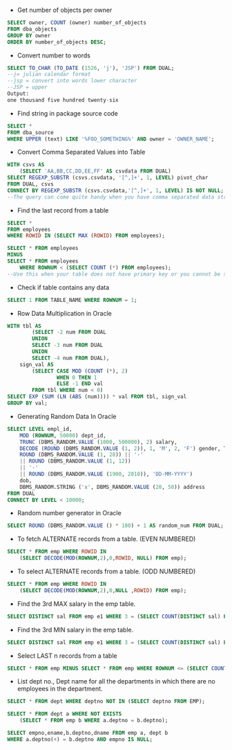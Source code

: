 - Get number of objects per owner

```sql
SELECT owner, COUNT (owner) number_of_objects
FROM dba_objects
GROUP BY owner
ORDER BY number_of_objects DESC;
```

- Convert number to words

```sql
SELECT TO_CHAR (TO_DATE (1526, 'j'), 'JSP') FROM DUAL;
--j= julian calendar format
--jsp = convert into words lower character
--JSP = upper
Output:
one thousand five hundred twenty-six
```

- Find string in package source code

```sql
SELECT *
FROM dba_source
WHERE UPPER (text) LIKE '%FOO_SOMETHING%' AND owner = 'OWNER_NAME';
```

- Convert Comma Separated Values into Table

```sql
WITH csvs AS
    (SELECT 'AA,BB,CC,DD,EE,FF' AS csvdata FROM DUAL)
SELECT REGEXP_SUBSTR (csvs.csvdata, '[^,]+', 1, LEVEL) pivot_char
FROM DUAL, csvs
CONNECT BY REGEXP_SUBSTR (csvs.csvdata,'[^,]+', 1, LEVEL) IS NOT NULL;
--The query can come quite handy when you have comma separated data string that you need to convert into table so that you can use other SQL queries like IN or NOT IN
```

- Find the last record from a table

```sql
SELECT *
FROM employees
WHERE ROWID IN (SELECT MAX (ROWID) FROM employees);
```

```sql
SELECT * FROM employees
MINUS
SELECT * FROM employees
    WHERE ROWNUM < (SELECT COUNT (*) FROM employees);
--Use this when your table does not have primary key or you cannot be sure if record having max primary key is the latest one.
```

- Check if table contains any data

```sql
SELECT 1 FROM TABLE_NAME WHERE ROWNUM = 1;
```

- Row Data Multiplication in Oracle

```sql
WITH tbl AS
        (SELECT -2 num FROM DUAL
        UNION
        SELECT -3 num FROM DUAL
        UNION
        SELECT -4 num FROM DUAL),
    sign_val AS
        (SELECT CASE MOD (COUNT (*), 2)
                WHEN 0 THEN 1
                ELSE -1 END val
        FROM tbl WHERE num < 0)
SELECT EXP (SUM (LN (ABS (num)))) * val FROM tbl, sign_val
GROUP BY val;
```

- Generating Random Data In Oracle

```sql
SELECT LEVEL empl_id,
    MOD (ROWNUM, 50000) dept_id,
    TRUNC (DBMS_RANDOM.VALUE (1000, 500000), 2) salary,
    DECODE (ROUND (DBMS_RANDOM.VALUE (1, 2)), 1, 'M', 2, 'F') gender, TO_DATE (
    ROUND (DBMS_RANDOM.VALUE (1, 28)) || '-'
    || ROUND (DBMS_RANDOM.VALUE (1, 12))
    || '-'
    || ROUND (DBMS_RANDOM.VALUE (1900, 2010)), 'DD-MM-YYYY')
    dob,
    DBMS_RANDOM.STRING ('x', DBMS_RANDOM.VALUE (20, 50)) address
FROM DUAL
CONNECT BY LEVEL < 10000;
```

- Random number generator in Oracle

```sql
SELECT ROUND (DBMS_RANDOM.VALUE () * 100) + 1 AS random_num FROM DUAL; --Change the multiplier to number that you want to set limit for.
```

- To fetch ALTERNATE records from a table. (EVEN NUMBERED)

```sql
SELECT * FROM emp WHERE ROWID IN
    (SELECT DECODE(MOD(ROWNUM,2),0,ROWID, NULL) FROM emp);
```

- To select ALTERNATE records from a table. (ODD NUMBERED)

```sql
SELECT * FROM emp WHERE ROWID IN
    (SELECT DECODE(MOD(ROWNUM,2),0,NULL ,ROWID) FROM emp);
```

- Find the 3rd MAX salary in the emp table.

```sql
SELECT DISTINCT sal FROM emp e1 WHERE 3 = (SELECT COUNT(DISTINCT sal) FROM emp e2 WHERE e1.sal <= e2.sal);
```

- Find the 3rd MIN salary in the emp table.

```sql
SELECT DISTINCT sal FROM emp e1 WHERE 3 = (SELECT COUNT(DISTINCT sal) FROM emp e2 WHERE e1.sal >= e2.sal);
```

- Select LAST n records from a table

```sql
SELECT * FROM emp MINUS SELECT * FROM emp WHERE ROWNUM <= (SELECT COUNT(*) - &n FROM emp);
```

- List dept no., Dept name for all the departments in which there are no employees in the department.

```sql
SELECT * FROM dept WHERE deptno NOT IN (SELECT deptno FROM EMP);
```

```sql
SELECT * FROM dept a WHERE NOT EXISTS
    (SELECT * FROM emp b WHERE a.deptno = b.deptno);
```

```sql
SELECT empno,ename,b.deptno,dname FROM emp a, dept b
WHERE a.deptno(+) = b.deptno AND empno IS NULL;
```
